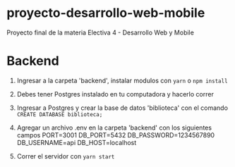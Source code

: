 # proyecto-desarrollo-web-mobile
Proyecto final de la materia Electiva 4 - Desarrollo Web y Mobile

# Backend 
1) Ingresar a la carpeta 'backend', instalar modulos con `yarn` o `npm install`
2) Debes tener Postgres instalado en tu computadora y hacerlo correr
3) Ingresar a Postgres y crear la base de datos 'biblioteca' con el comando `CREATE DATABASE biblioteca;`
4) Agregar un archivo .env en la carpeta 'backend' con los siguientes campos
  PORT=3001
  DB_PORT=5432
  DB_PASSWORD=1234567890
  DB_USERNAME=api
  DB_HOST=localhost

5) Correr el servidor con `yarn start`
